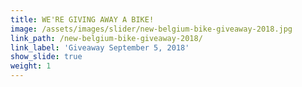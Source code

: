```yaml
---
title: WE'RE GIVING AWAY A BIKE!
image: /assets/images/slider/new-belgium-bike-giveaway-2018.jpg
link_path: /new-belgium-bike-giveaway-2018/
link_label: 'Giveaway September 5, 2018'
show_slide: true
weight: 1
---
```


